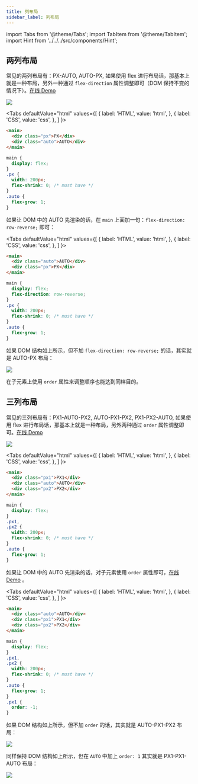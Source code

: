 ```yaml
---
title: 列布局
sidebar_label: 列布局
---
```


import Tabs from '@theme/Tabs'; import TabItem from '@theme/TabItem'; import Hint from '../../../src/components/Hint';

## 两列布局

常见的两列布局有：PX-AUTO, AUTO-PX, 如果使用 flex 进行布局话，那基本上就是一种布局，另外一种通过 `flex-direction` 属性调整即可（DOM 保持不变的情况下）。[在线 Demo](https://codepen.io/muwenzi/pen/WqywJr)

<img src='https://cosmos-x.oss-cn-hangzhou.aliyuncs.com/NGgZLD.jpg'/>

<Tabs defaultValue="html" values={[ { label: 'HTML', value: 'html', }, { label: 'CSS', value: 'css', }, ] }> <TabItem value="html">

```html
<main>
  <div class="px">PX</div>
  <div class="auto">AUTO</div>
</main>
```

</TabItem>
<TabItem value="css">

```css
main {
  display: flex;
}
.px {
  width: 200px;
  flex-shrink: 0; /* must have */
}
.auto {
  flex-grow: 1;
}
```

</TabItem>
</Tabs>

如果让 DOM 中的 AUTO 先渲染的话，在 `main` 上面加一句：`flex-direction: row-reverse;` 即可：

<Tabs defaultValue="html" values={[ { label: 'HTML', value: 'html', }, { label: 'CSS', value: 'css', }, ] }> <TabItem value="html">

```html
<main>
  <div class="auto">AUTO</div>
  <div class="px">PX</div>
</main>
```

</TabItem>
<TabItem value="css">

```css
main {
  display: flex;
  flex-direction: row-reverse;
}
.px {
  width: 200px;
  flex-shrink: 0; /* must have */
}
.auto {
  flex-grow: 1;
}
```

</TabItem>
</Tabs>

如果 DOM 结构如上所示，但不加 `flex-direction: row-reverse;` 的话，其实就是 AUTO-PX 布局：

<img src='https://cosmos-x.oss-cn-hangzhou.aliyuncs.com/83imG8.jpg'/>

<Hint type="tip">在子元素上使用 `order` 属性来调整顺序也能达到同样目的。</Hint>

## 三列布局

常见的三列布局有：PX1-AUTO-PX2, AUTO-PX1-PX2, PX1-PX2-AUTO, 如果使用 flex 进行布局话，那基本上就是一种布局，另外两种通过 `order` 属性调整即可。[在线 Demo](https://codepen.io/muwenzi/pen/xozVoa)

<img src='https://cosmos-x.oss-cn-hangzhou.aliyuncs.com/ema3ul.jpg'/>

<Tabs defaultValue="html" values={[ { label: 'HTML', value: 'html', }, { label: 'CSS', value: 'css', }, ] }> <TabItem value="html">

```html
<main>
  <div class="px1">PX1</div>
  <div class="auto">AUTO</div>
  <div class="px2">PX2</div>
</main>
```

</TabItem>
<TabItem value="css">

```css
main {
  display: flex;
}
.px1,
.px2 {
  width: 200px;
  flex-shrink: 0; /* must have */
}
.auto {
  flex-grow: 1;
}
```

</TabItem>
</Tabs>

如果让 DOM 中的 AUTO 先渲染的话，对子元素使用 `order` 属性即可，[在线 Demo](https://codepen.io/muwenzi/pen/BgVzyK) 。

<Tabs defaultValue="html" values={[ { label: 'HTML', value: 'html', }, { label: 'CSS', value: 'css', }, ] }> <TabItem value="html">

```html
<main>
  <div class="auto">AUTO</div>
  <div class="px1">PX1</div>
  <div class="px2">PX2</div>
</main>
```

</TabItem>
<TabItem value="css">

```css
main {
  display: flex;
}
.px1,
.px2 {
  width: 200px;
  flex-shrink: 0; /* must have */
}
.auto {
  flex-grow: 1;
}
.px1 {
  order: -1;
}
```

</TabItem>
</Tabs>

如果 DOM 结构如上所示，但不加 `order` 的话，其实就是 AUTO-PX1-PX2 布局：

<img src='https://cosmos-x.oss-cn-hangzhou.aliyuncs.com/dltsZx.jpg'/>

同样保持 DOM 结构如上所示，但在 `AUTO` 中加上 `order: 1` 其实就是 PX1-PX1-AUTO 布局：

<img src='https://cosmos-x.oss-cn-hangzhou.aliyuncs.com/H8SZ3y.jpg'/>
